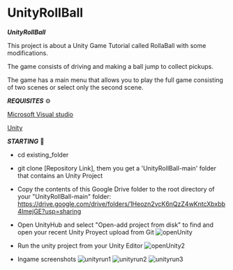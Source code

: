 # UnityRollBall

***UnityRollBall***

This project is about a Unity Game Tutorial called RollaBall with some modifications. 


The game consists of driving and making a ball jump to collect pickups.


The game has a main menu that allows you to play the full game consisting of two scenes or select only the second scene.


***REQUISITES*** ⚙️

[Microsoft Visual studio](https://visualstudio.microsoft.com/es/)


[Unity](https://unity.com/es)



***STARTING*** 🚀

- cd existing_folder

- git clone [Repository Link], them you get a 'UnityRollBall-main' folder that contains an Unity Project

- Copy the contents of this Google Drive folder to the root directory of your "UnityRollBall-main" folder:
  https://drive.google.com/drive/folders/1Heozn2vcK6nQzZ4wKntcXbxbb4ImejGE?usp=sharing

- Open UnityHub and select "Open-add project from disk" to find and open your recent Unity Proyect upload from Git
![openUnity](https://user-images.githubusercontent.com/57419892/197755070-32a2d377-67e5-4d2f-a148-d13964edd221.JPG)

- Run the unity project from your Unity Editor
![openUnity2](https://user-images.githubusercontent.com/57419892/197755741-f51cd36a-fb40-4f52-84a2-10c07b3bf01e.JPG)

- Ingame screenshots
![unityrun1](https://user-images.githubusercontent.com/57419892/197762320-5186a5ed-13a9-4939-92a7-712bf80e7e13.JPG)
![unityrun2](https://user-images.githubusercontent.com/57419892/197762369-3a4212c6-d928-4a3c-a074-b5b1e510eed2.JPG)
![unityrun3](https://user-images.githubusercontent.com/57419892/197762411-a62579d0-d500-407a-8510-41cac1d8c7d1.JPG)
